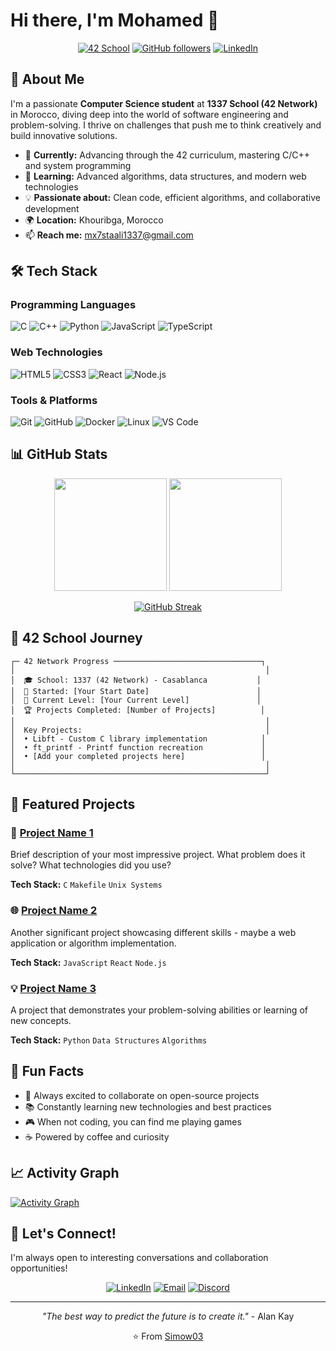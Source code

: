 
# Hi there, I'm Mohamed 👋

<div align="center">

[![42 School](https://img.shields.io/badge/42_School-1337-000000?style=for-the-badge&logo=42&logoColor=white)](https://42.fr/)
[![GitHub followers](https://img.shields.io/github/followers/yourusername?style=for-the-badge&logo=github&logoColor=white&color=0891b2)](https://github.com/Simow03)
[![LinkedIn](https://img.shields.io/badge/LinkedIn-0077B5?style=for-the-badge&logo=linkedin&logoColor=white)](https://www.linkedin.com/in/mohamed-staali-x03/)

</div>

## 🚀 About Me

I'm a passionate **Computer Science student** at **1337 School (42 Network)** in Morocco, diving deep into the world of software engineering and problem-solving. I thrive on challenges that push me to think creatively and build innovative solutions.

- 🎯 **Currently:** Advancing through the 42 curriculum, mastering C/C++ and system programming
- 🌱 **Learning:** Advanced algorithms, data structures, and modern web technologies  
- 💡 **Passionate about:** Clean code, efficient algorithms, and collaborative development
- 🌍 **Location:** Khouribga, Morocco
- 📫 **Reach me:** [mx7staali1337@gmail.com](mailto:mx7staali1337@gmail.com)

## 🛠️ Tech Stack

### Programming Languages
![C](https://img.shields.io/badge/C-A8B9CC?style=for-the-badge&logo=c&logoColor=black)
![C++](https://img.shields.io/badge/C++-00599C?style=for-the-badge&logo=cplusplus&logoColor=white)
![Python](https://img.shields.io/badge/Python-3776AB?style=for-the-badge&logo=python&logoColor=white)
![JavaScript](https://img.shields.io/badge/JavaScript-F7DF1E?style=for-the-badge&logo=javascript&logoColor=black)
![TypeScript](https://img.shields.io/badge/TypeScript-3178C6?style=for-the-badge&logo=typescript&logoColor=white)

### Web Technologies
![HTML5](https://img.shields.io/badge/HTML5-E34F26?style=for-the-badge&logo=html5&logoColor=white)
![CSS3](https://img.shields.io/badge/CSS3-1572B6?style=for-the-badge&logo=css3&logoColor=white)
![React](https://img.shields.io/badge/React-61DAFB?style=for-the-badge&logo=react&logoColor=black)
![Node.js](https://img.shields.io/badge/Node.js-339933?style=for-the-badge&logo=nodedotjs&logoColor=white)

### Tools & Platforms
![Git](https://img.shields.io/badge/Git-F05032?style=for-the-badge&logo=git&logoColor=white)
![GitHub](https://img.shields.io/badge/GitHub-181717?style=for-the-badge&logo=github&logoColor=white)
![Docker](https://img.shields.io/badge/Docker-2496ED?style=for-the-badge&logo=docker&logoColor=white)
![Linux](https://img.shields.io/badge/Linux-FCC624?style=for-the-badge&logo=linux&logoColor=black)
![VS Code](https://img.shields.io/badge/VS_Code-007ACC?style=for-the-badge&logo=visualstudiocode&logoColor=white)

## 📊 GitHub Stats

<div align="center">
  
<img height="180em" src="https://github-readme-stats.vercel.app/api?username=yourusername&show_icons=true&theme=tokyonight&include_all_commits=true&count_private=true"/>
<img height="180em" src="https://github-readme-stats.vercel.app/api/top-langs/?username=yourusername&layout=compact&langs_count=8&theme=tokyonight"/>

</div>

<div align="center">
  
[![GitHub Streak](https://streak-stats.demolab.com/?user=yourusername&theme=tokyonight)](https://git.io/streak-stats)

</div>

## 🎯 42 School Journey

```
┌─ 42 Network Progress ─────────────────────────────────┐
│                                                        │
│  🎓 School: 1337 (42 Network) - Casablanca           │
│  📅 Started: [Your Start Date]                        │
│  💪 Current Level: [Your Current Level]               │
│  🏆 Projects Completed: [Number of Projects]          │
│                                                        │
│  Key Projects:                                         │
│  • Libft - Custom C library implementation            │
│  • ft_printf - Printf function recreation             │
│  • [Add your completed projects here]                 │
│                                                        │
└────────────────────────────────────────────────────────┘
```

## 🚧 Featured Projects

### 🔧 [Project Name 1](https://github.com/yourusername/project1)
Brief description of your most impressive project. What problem does it solve? What technologies did you use?

**Tech Stack:** `C` `Makefile` `Unix Systems`

### 🌐 [Project Name 2](https://github.com/yourusername/project2)
Another significant project showcasing different skills - maybe a web application or algorithm implementation.

**Tech Stack:** `JavaScript` `React` `Node.js`

### 💡 [Project Name 3](https://github.com/yourusername/project3)
A project that demonstrates your problem-solving abilities or learning of new concepts.

**Tech Stack:** `Python` `Data Structures` `Algorithms`

## 🎨 Fun Facts

- 🌟 Always excited to collaborate on open-source projects
- 📚 Constantly learning new technologies and best practices
- 🎮 When not coding, you can find me playing games
- ☕ Powered by coffee and curiosity

## 📈 Activity Graph

[![Activity Graph](https://github-readme-activity-graph.vercel.app/graph?username=Simow03&theme=tokyo-night)](https://github.com/ashutosh00710/github-readme-activity-graph)

## 🤝 Let's Connect!

I'm always open to interesting conversations and collaboration opportunities!

<div align="center">

[![LinkedIn](https://img.shields.io/badge/LinkedIn-0077B5?style=for-the-badge&logo=linkedin&logoColor=white)](https://www.linkedin.com/in/mohamed-staali-x03/)
[![Email](https://img.shields.io/badge/Email-D14836?style=for-the-badge&logo=gmail&logoColor=white)](mailto:mx7staali1337@gmail.com)
[![Discord](https://img.shields.io/badge/Discord-5865F2?style=for-the-badge&logo=discord&logoColor=white)](https://discordapp.com/users/620631401326313506)

</div>

---

<div align="center">

*"The best way to predict the future is to create it."* - Alan Kay

⭐ From [Simow03](https://github.com/Simow03)

</div>